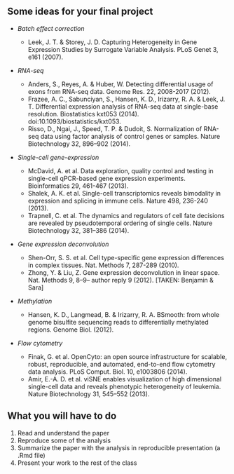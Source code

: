 ## Some ideas for your final project


- *Batch effect correction*
    - Leek, J. T. & Storey, J. D. Capturing Heterogeneity in Gene Expression Studies by Surrogate Variable Analysis. PLoS Genet 3, e161 (2007).

- *RNA-seq*
    - Anders, S., Reyes, A. & Huber, W. Detecting differential usage of exons from RNA-seq data. Genome Res. 22, 2008-2017 (2012). 
    - Frazee, A. C., Sabunciyan, S., Hansen, K. D., Irizarry, R. A. & Leek, J. T. Differential expression analysis of RNA-seq data at single-base resolution. Biostatistics kxt053 (2014). doi:10.1093/biostatistics/kxt053. 
    - Risso, D., Ngai, J., Speed, T. P. & Dudoit, S. Normalization of RNA-seq data using factor analysis of control genes or samples. Nature Biotechnology 32, 896–902 (2014).
    
    
- *Single-cell gene-expression*
    - McDavid, A. et al. Data exploration, quality control and testing in single-cell qPCR-based gene expression experiments. Bioinformatics 29, 461-467 (2013).
    - Shalek, A. K. et al. Single-cell transcriptomics reveals bimodality in expression and splicing in immune cells. Nature 498, 236-240 (2013). 
    - Trapnell, C. et al. The dynamics and regulators of cell fate decisions are revealed by pseudotemporal ordering of single cells. Nature Biotechnology 32, 381–386 (2014).

- *Gene expression deconvolution*
    - Shen-Orr, S. S. et al. Cell type-specific gene expression differences in complex tissues. Nat. Methods 7, 287-289 (2010). 
    - Zhong, Y. & Liu, Z. Gene expression deconvolution in linear space. Nat. Methods 9, 8–9– author reply 9 (2012). [TAKEN: Benjamin & Sara]

- *Methylation*
    - Hansen, K. D., Langmead, B. & Irizarry, R. A. BSmooth: from whole genome bisulfite sequencing reads to differentially methylated regions. Genome Biol. (2012).
   
- *Flow cytometry*
    - Finak, G. et al. OpenCyto: an open source infrastructure for scalable, robust, reproducible, and automated, end-to-end flow cytometry data analysis. PLoS Comput. Biol. 10, e1003806 (2014).
    - Amir, E.-A. D. et al. viSNE enables visualization of high dimensional single-cell data and reveals phenotypic heterogeneity of leukemia. Nature Biotechnology 31, 545–552 (2013).

## What you will have to do
1. Read and understand the paper
2. Reproduce some of the analysis
3. Summarize the paper with the analysis in reproducible presentation (a .Rmd file)
4. Present your work to the rest of the class
